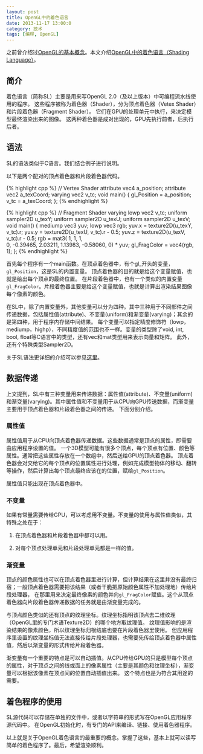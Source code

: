 ```yaml
---
layout: post
title: OpenGL中的着色语言
date: 2013-11-17 13:00:0
category: 技术
tags: [编程, OpenGL]
---
```


之前曾介绍过[OpenGL的基本概念](http://blog.shengbin.me/posts/opengl-concepts/)。本文介绍[OpenGL中的着色语言（Shading Language）](http://www.opengl.org/documentation/glsl/)。

<!--more-->

## 简介

着色语言（简称SL）主要是用来写OpenGL 2.0（及以上版本）中可编程流水线使用的程序。
这些程序被称为着色器（Shader），分为顶点着色器（Vetex Shader）和片段着色器（Fragment Shader）。
它们在GPU的处理单元中执行，来决定模型最终渲染出来的图像。
这两种着色器是成对出现的，GPU先执行前者，后执行后者。

## 语法

SL的语法类似于C语言。我们结合例子进行说明。

以下是两个配对的顶点着色器和片段着色器代码。

{% highlight cpp %}
// Vertex Shader
attribute vec4 a_position;
attribute vec2 a_texCoord;
varying vec2 v_tc;
void main()
{
	gl_Position = a_position;
	v_tc = a_texCoord;
};
{% endhighlight %}

{% highlight cpp %}
// Fragment Shader
varying lowp vec2 v_tc;
uniform sampler2D u_texY;
uniform sampler2D u_texU;
uniform sampler2D u_texV;
void main()
{
	mediump vec3 yuv;
	lowp vec3 rgb;
	yuv.x = texture2D(u_texY, v_tc).r;
	yuv.y = texture2D(u_texU, v_tc).r - 0.5;
	yuv.z = texture2D(u_texV, v_tc).r - 0.5;
	rgb = mat3( 1,   1,   1,  
	            0,       -0.39465,  2.03211,
	            1.13983,   -0.58060,  0) * yuv;
	gl_FragColor = vec4(rgb, 1);
};
{% endhighlight %}

首先每个程序有一个main函数。在顶点着色器中，有个gl_开头的变量，`gl_Position`，这是SL的内置变量。
顶点着色器的目的就是给这个变量赋值，也就是给出每个顶点的最终位置。
在片段着色器中，也有一个类似的内置变量`gl_FragColor`。片段着色器主要是给这个变量赋值，也就是计算出渲染结果图像每个像素的颜色。

在SL中，除了内置变量外，其他变量可以分为四种。其中三种用于不同部件之间传递数据，包括属性值(attribute)、不变量(uniform)和渐变量(varying)；其余的是第四种，用于程序内存储中间结果。
每个变量可以指定精度修饰符（lowp，mediump，highp），不同精度值的范围也不一样。变量的类型除了void, int, bool, float等C语言中的类型，还有vec和mat类型用来表示向量和矩阵。
此外，还有个特殊类型Sampler2D。

关于SL语法更详细的介绍可以参见[这里](http://db-in.com/blog/2011/02/all-about-opengl-es-2-x-part-23/#shader_language)。

## 数据传递

上文提到，SL中有三种变量用来传递数据：属性值(attribute)、不变量(uniform)和渐变量(varying)。其中属性值和不变量用于从CPU向GPU传送数据，而渐变量主要用于顶点着色器和片段着色器之间的传递。
下面分别介绍。

### 属性值

属性值用于从CPU向顶点着色器传递数据。这些数据通常是顶点的属性，即需要由应用程序设置的值。
一个3D模型可能有很多个顶点，每个顶点有位置、颜色等属性。通常把这些属性存放在一个数组中，然后送给GPU的顶点着色器。
顶点着色器会对交给它的每个顶点的位置属性进行处理，例如完成模型物体的移动、翻转等操作，然后计算出每个顶点最终应该在的位置，赋给`gl_Position`。

属性值只能出现在顶点着色器中。

### 不变量

如果有常量需要传给GPU，可以考虑用不变量。不变量的使用与属性值类似，其特殊之处在于：

1. 在顶点着色器和片段着色器中都可以用。

2. 对每个顶点处理单元和片段处理单元都是一样的值。

### 渐变量

顶点的颜色属性也可以在顶点着色器里进行计算，但计算结果在这里并没有最终归宿；一般顶点着色器需要把该结果（或者干脆把原始颜色属性不加处理地）传给片段处理器，
在那里用来决定最终像素的颜色并向`gl_FragColor`赋值。这个从顶点着色器向片段着色器传递数据的任务就是由渐变量完成的。

与顶点颜色类似的还有顶点的纹理坐标。纹理坐标指明该顶点去二维纹理（OpenGL里的专门术语Texture2D）的哪个地方取纹理值。
纹理值影响的是渲染结果的像素颜色，所以纹理坐标归根结底也要在片段着色器里使用。
但应用程序里设置的纹理坐标值无法直接传给片段处理器，也需要先传给顶点着色器中属性值，然后以渐变量的形式传给片段着色器。

渐变量有一个重要的特点是可以自动插值。从CPU传给GPU的只是模型每个顶点的属性，对于顶点之间的线或面上的像素属性（主要是其颜色和纹理坐标），渐变量可以根据该像素在顶点间的位置自动插值出来。
这个特点也是为符合其用途的需要。

## 着色程序的使用

SL源代码可以存储在单独的文件中，或者以字符串的形式写在OpenGL应用程序源代码中。
在OpenGL初始化时，有专门的API来编译、链接、使用着色器程序。

以上就是关于OpenGL着色语言的最重要的概念。掌握了这些，基本上就可以读写简单的着色程序了。最后，希望渲染顺利。

